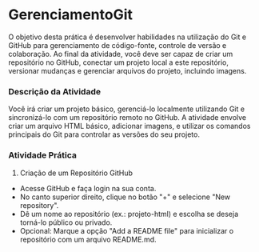 # GerenciamentoGit
O objetivo desta prática é desenvolver habilidades na utilização do Git e GitHub para gerenciamento de código-fonte, controle de versão e colaboração. Ao final da atividade, você deve ser capaz de criar um repositório no GitHub, conectar um projeto local a este repositório, versionar mudanças e gerenciar arquivos do projeto, incluindo imagens.

### Descrição da Atividade
Você irá criar um projeto básico, gerenciá-lo localmente utilizando Git e sincronizá-lo com um repositório remoto no GitHub. A atividade envolve criar um arquivo HTML básico, adicionar imagens, e utilizar os comandos principais do Git para controlar as versões do seu projeto.

### Atividade Prática
1. Criação de um Repositório GitHub
- Acesse GitHub e faça login na sua conta.
- No canto superior direito, clique no botão "+" e selecione "New repository".
- Dê um nome ao repositório (ex.: projeto-html) e escolha se deseja torná-lo público ou privado.
- Opcional: Marque a opção "Add a README file" para inicializar o repositório com um arquivo README.md.
